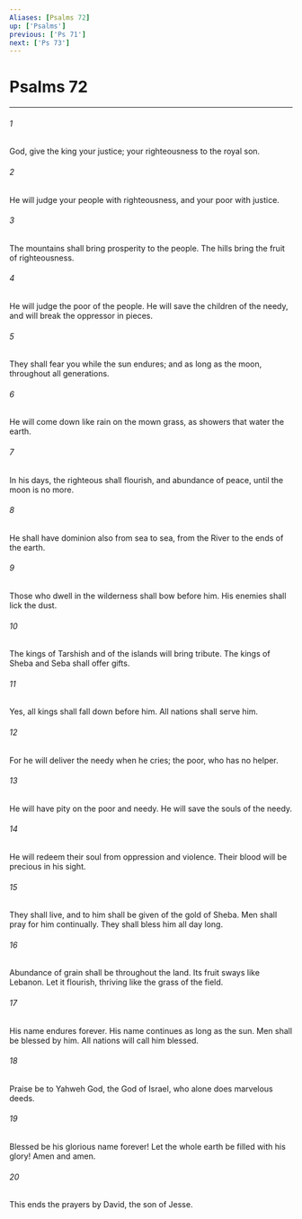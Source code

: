 ```yaml
---
Aliases: [Psalms 72]
up: ['Psalms']
previous: ['Ps 71']
next: ['Ps 73']
---
```

# Psalms 72
***





###### 1 

God, give the king your justice; your righteousness to the royal son. 



###### 2 

He will judge your people with righteousness, and your poor with justice. 



###### 3 

The mountains shall bring prosperity to the people. The hills bring the fruit of righteousness. 



###### 4 

He will judge the poor of the people. He will save the children of the needy, and will break the oppressor in pieces. 



###### 5 

They shall fear you while the sun endures; and as long as the moon, throughout all generations. 



###### 6 

He will come down like rain on the mown grass, as showers that water the earth. 



###### 7 

In his days, the righteous shall flourish, and abundance of peace, until the moon is no more. 



###### 8 

He shall have dominion also from sea to sea, from the River to the ends of the earth. 



###### 9 

Those who dwell in the wilderness shall bow before him. His enemies shall lick the dust. 



###### 10 

The kings of Tarshish and of the islands will bring tribute. The kings of Sheba and Seba shall offer gifts. 



###### 11 

Yes, all kings shall fall down before him. All nations shall serve him. 



###### 12 

For he will deliver the needy when he cries; the poor, who has no helper. 



###### 13 

He will have pity on the poor and needy. He will save the souls of the needy. 



###### 14 

He will redeem their soul from oppression and violence. Their blood will be precious in his sight. 



###### 15 

They shall live, and to him shall be given of the gold of Sheba. Men shall pray for him continually. They shall bless him all day long. 



###### 16 

Abundance of grain shall be throughout the land. Its fruit sways like Lebanon. Let it flourish, thriving like the grass of the field. 



###### 17 

His name endures forever. His name continues as long as the sun. Men shall be blessed by him. All nations will call him blessed. 



###### 18 

Praise be to Yahweh God, the God of Israel, who alone does marvelous deeds. 



###### 19 

Blessed be his glorious name forever! Let the whole earth be filled with his glory! Amen and amen. 



###### 20 

This ends the prayers by David, the son of Jesse.
